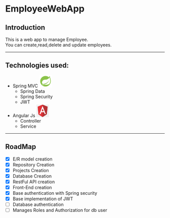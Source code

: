 # EmployeeWebApp

## Introduction

This is a web app to manage Employee.<br>
You can create,read,delete and update employees.

---
## Technologies used:
- Spring MVC <img src="https://github.com/diegoDeveloper00/EmployeeWebApp/blob/master/spring-logo.png" width="40" height="40">
   - Spring Data 
    - Spring Security
     - JWT
- Angular Js <img src="https://github.com/diegoDeveloper00/EmployeeWebApp/blob/master/angular-logo.png" width="40" height="40">
  - Controller
   - Service
---
## RoadMap

- [x] E/R model creation
- [x] Repository Creation
- [x] Projects Creation
- [x] Database Creation
- [x] RestFul API creation
- [x] Front-End creation
- [x] Base authentication with Spring security
- [x] Base implementation of JWT
- [ ] Database authentication
- [ ] Manages Roles and Authorization for db user
